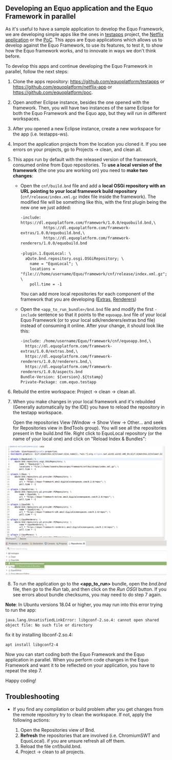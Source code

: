 ## Developing an Equo application and the Equo Framework in parallel

As it's useful to have a sample application to develop the Equo Framework, we are developing simple apps like the ones in [testapps](https://github.com/equoplatform/testapps) project, the [Netflix application](https://github.com/equoplatform/netflix-app) or the [PoC](https://github.com/equoplatform/poc). This apps are Equo applications which allows us to develop against the Equo Framework, to use its features, to test it, to show how the Equo framework works, and to innovate in ways we don't think before.

To develop this apps and continue developing the Equo Framework in parallel, follow the next steps:

1. Clone the apps repository: https://github.com/equoplatform/testapps or https://github.com/equoplatform/netflix-app or https://github.com/equoplatform/poc.

2. Open another Eclipse instance, besides the one opened with the framework. Then, you will have two instances of the same Eclipse for both the Equo Framework and the Equo app, but they will run in different workspaces.

3. After you opened a new Eclipse instance, create a new workspace for the app (i.e. testapps-ws).

4. Import the application projects from the location you cloned it. If you see errors on your projects, go to Projects -> clean, and clean all.

5. This apps run by default with the released version of the framework, consumed online from Equo repositories. To **use a local version of the framework** (the one you are working on) you need to **make two changes**:

    - Open the `cnf/build.bnd` file and add a **local OSGi repository with an URL pointing to your local framework build repository** (`cnf/release/index.xml.gz` index file inside the framework). The modified file will be something like this, with the first plugin being the new one we just added:

      ```
      -include: https://dl.equoplatform.com/framework/1.0.0/equobuild.bnd,\
                https://dl.equoplatform.com/framework-extras/1.0.0/equobuild.bnd,\
                https://dl.equoplatform.com/framework-renderers/1.0.0/equobuild.bnd

      -plugin.1.EquoLocal: \
        aQute.bnd.repository.osgi.OSGiRepository; \
          name = "EquoLocal"; \
          locations = "file:///home/username/Equo/framework/cnf/release/index.xml.gz"; \
          poll.time = -1
      ```

      You can add more local repositories for each component of the framework that you are developing ([Extras](https://github.com/equoplatform/framework-extras), [Renderers](https://github.com/equoplatform/framework-renderers))

    - Open the `<app_to_run_bundle>/bnd.bnd` file and modify the first `-include` sentence so that it points to the `equoapp.bnd` file of your local Equo Framework (or to your local sdk/renderers/extras bnd file) instead of consuming it online. After your change, it should look like this:

      ```
      -include: /home/username/Equo/framework/cnf/equoapp.bnd,\
        https://dl.equoplatform.com/framework-extras/1.0.0/extras.bnd,\
        https://dl.equoplatform.com/framework-renderers/1.0.0/renderers.bnd,\
        https://dl.equoplatform.com/framework-renderers/1.0.0/aspects.bnd
      Bundle-Version: ${version}.${tstamp}
      Private-Package: com.equo.testapp
      ```

6. Rebuild the entire workspace: Project -> clean -> clean all.

7. When you make changes in your local framework and it's rebuilded (Generally automatically by the IDE) you have to reload the repository in the testapp workspace.

   Open the repositories View (Window -> Show View -> Other... and seek for Repositories view in BndTools group). You will see all the repositories present in the build.bnd file. Right click to EquoLocal repository (or the name of your local one) and click on "Reload Index & Bundles":

![Realod Index & Bundles](img/reloadindexbundles.png)

8. To run the application go to the **<app_to_run>** bundle, open the _bnd.bnd_ file, then go to the _Run_ tab, and then click on the _Run OSGI_ button. If you see errors about bundle checksums, you may need to do step 7 again.

**Note**: In Ubuntu versions 18.04 or higher, you may run into this error trying to run the app:
```
java.lang.UnsatisfiedLinkError: libgconf-2.so.4: cannot open shared object file: No such file or directory
```
fix it by installing libconf-2.so.4:
```
apt install libgconf2-4
```

Now you can start coding both the Equo Framework and the Equo application in parallel. When you perform code changes in the Equo Framework and want it to be reflected on your application, you have to repeat the step 7.

Happy coding!

## Troubleshooting

* If you find any compilation or build problem after you get changes from the remote repository try to clean the workspace. If not, apply the following actions:

  1. Open the Repositories view of Bnd.
  2. **Refresh** the repositories that are involved (i.e. ChromiumSWT and EquoLocal). if you are unsure refresh all off them.
  3. Reload the file cnf/build.bnd.
  4. Project -> clean to all projects.